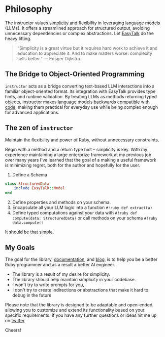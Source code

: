 # Philosophy

The instructor values [simplicity](https://eugeneyan.com/writing/simplicity/) and flexibility in leveraging language models (LLMs). It offers a streamlined approach for structured output, avoiding unnecessary dependencies or complex abstractions. Let [EasyTalk](https://github.com/sergiobayona/easy_talk) do the heavy lifting.

> “Simplicity is a great virtue but it requires hard work to achieve it and education to appreciate it. And to make matters worse: complexity sells better.” — Edsger Dijkstra

## The Bridge to Object-Oriented Programming

`instructor` acts as a bridge converting text-based LLM interactions into a familiar object-oriented format. Its integration with EasyTalk provides type hints, and runtime validation. By treating LLMs as methods returning typed objects, instructor makes [language models backwards compatible with code](https://www.youtube.com/watch?v=yj-wSRJwrrc), making them practical for everyday use while being complex enough for advanced applications.

## The zen of `instructor`

Maintain the flexibility and power of Ruby, without unnecessary constraints.

Begin with a method and a return type hint – simplicity is key. With my experience maintaining a large enterprize framework at my previous job over many years I've learned that the goal of a making a useful framework is minimizing regret, both for the author and hopefully for the user.

1. Define a Schema 
```ruby
class StructuredData
    include EasyTalk::Model
end
```
2. Define properties and methods on your schema.
3. Encapsulate all your LLM logic into a function `#!ruby def extract(a)`
4. Define typed computations against your data with `#!ruby def compute(data: StructuredData)` or call methods on your schema `#!ruby data.compute()`

It should be that simple.

## My Goals

The goal for the library, [documentation](https://instructor-ai.github.io/instructor-rb/), and [blog](https://instructor-ai.github.io/instructor-rb/blog/), is to help you be a better Ruby programmer and as a result a better AI engineer.

- The library is a result of my desire for simplicity.
- The library should help maintain simplicity in your codebase.
- I won't try to write prompts for you,
- I don't try to create indirections or abstractions that make it hard to debug in the future

Please note that the library is designed to be adaptable and open-ended, allowing you to customize and extend its functionality based on your specific requirements. If you have any further questions or ideas hit me up on [twitter](https://twitter.com/jxnlco)

Cheers!

